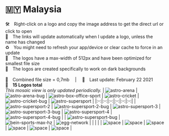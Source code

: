 🇲🇾 Malaysia
===============
🛠 Right-click on a logo and copy the image address to get the direct url or click to open  
🔗 The links will update automatically when I update a logo, unless the name has changed  
♻️ You might need to refresh your app/device or clear cache to force in an update  
📐 The logos have a max-width of 512px and have been optimized for smallest file size  
🖤 The logos are created specifically to work on dark backgrounds  
   
💾 Combined file size = 0,7mb  |  📅 Last update: February 22 2021  
🎨 __15 Logos total__ 
   
*This mosaic view is only updated periodically.*
| ![astro-arena] | ![astro-arena-bug] | ![astro-box-office-sport] | ![astro-cricket] | ![astro-cricket-bug] | ![astro-supersport] |
|:-:|:-:|:-:|:-:|:-:|:-:|
| ![astro-supersport-2] | ![astro-supersport-2-bug] | ![astro-supersport-3] | ![astro-supersport-3-bug] | ![astro-supersport-4] | ![astro-supersport-4-bug] |
| ![astro-supersport-bug] | ![bein-sports-max-hz] | ![egg-network] |  |  |  |
| ![space] | ![space] | ![space] | ![space] | ![space] | ![space] |

[astro-arena]:https://raw.githubusercontent.com/Tapiosinn/tv-logos/master/countries/malaysia/astro-arena-my.png
[astro-arena-bug]:https://raw.githubusercontent.com/Tapiosinn/tv-logos/master/countries/malaysia/screen-bug/astro-arena-bug-my.png
[astro-box-office-sport]:https://raw.githubusercontent.com/Tapiosinn/tv-logos/master/countries/malaysia/astro-box-office-sport-my.png
[astro-cricket]:https://raw.githubusercontent.com/Tapiosinn/tv-logos/master/countries/malaysia/astro-cricket-my.png
[astro-cricket-bug]:https://raw.githubusercontent.com/Tapiosinn/tv-logos/master/countries/malaysia/screen-bug/astro-cricket-bug-my.png
[astro-supersport]:https://raw.githubusercontent.com/Tapiosinn/tv-logos/master/countries/malaysia/astro-supersport-my.png
[astro-supersport-2]:https://raw.githubusercontent.com/Tapiosinn/tv-logos/master/countries/malaysia/astro-supersport-2-my.png
[astro-supersport-2-bug]:https://raw.githubusercontent.com/Tapiosinn/tv-logos/master/countries/malaysia/screen-bug/astro-supersport-2-bug-my.png
[astro-supersport-3]:https://raw.githubusercontent.com/Tapiosinn/tv-logos/master/countries/malaysia/astro-supersport-3-my.png
[astro-supersport-3-bug]:https://raw.githubusercontent.com/Tapiosinn/tv-logos/master/countries/malaysia/screen-bug/astro-supersport-3-bug-my.png
[astro-supersport-4]:https://raw.githubusercontent.com/Tapiosinn/tv-logos/master/countries/malaysia/astro-supersport-4-my.png
[astro-supersport-4-bug]:https://raw.githubusercontent.com/Tapiosinn/tv-logos/master/countries/malaysia/screen-bug/astro-supersport-4-bug-my.png
[astro-supersport-bug]:https://raw.githubusercontent.com/Tapiosinn/tv-logos/master/countries/malaysia/screen-bug/astro-supersport-bug-my.png
[bein-sports-max-hz]:https://raw.githubusercontent.com/Tapiosinn/tv-logos/master/countries/malaysia/bein-sports-max-hz-my.png
[egg-network]:https://raw.githubusercontent.com/Tapiosinn/tv-logos/master/countries/malaysia/egg-network-my.png

[space]:https://raw.githubusercontent.com/Tapiosinn/tv-logos/master/misc/%CE%A9/space-1500.png
